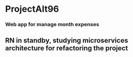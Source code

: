# ProjectAlt96
### Web app for manage month expenses
## RN in standby, studying microservices architecture for refactoring the project 
